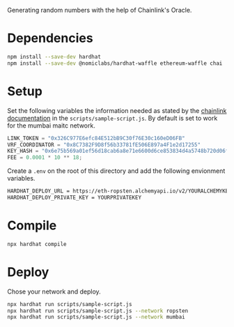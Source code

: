 Generating random numbers with the help of Chainlink's Oracle.

# Dependencies

```bash
npm install --save-dev hardhat
npm install --save-dev @nomiclabs/hardhat-waffle ethereum-waffle chai
```

# Setup

Set the following variables the information needed as stated by the [chainlink documentation](https://docs.chain.link/docs/vrf-contracts/) in the `scripts/sample-script.js`. By default is set to work for the mumbai maitc network.

```js
LINK_TOKEN = "0x326C977E6efc84E512bB9C30f76E30c160eD06FB"
VRF_COORDINATOR = "0x8C7382F9D8f56b33781fE506E897a4F1e2d17255"
KEY_HASH = "0x6e75b569a01ef56d18cab6a8e71e6600d6ce853834d4a5748b720d06f878b3a4"
FEE = 0.0001 * 10 ** 18;
```

Create a `.env` on the root of this directory and add the following envionment variables.

```bash
HARDHAT_DEPLOY_URL = https://eth-ropsten.alchemyapi.io/v2/YOURALCHEMYKEY
HARDHAT_DEPLOY_PRIVATE_KEY = YOURPRIVATEKEY
```

# Compile

```bash
npx hardhat compile
```

# Deploy

Chose your network and deploy.

```bash
npx hardhat run scripts/sample-script.js
npx hardhat run scripts/sample-script.js --network ropsten
npx hardhat run scripts/sample-script.js --network mumbai
```